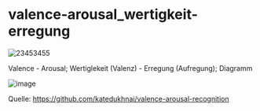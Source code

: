 # valence-arousal_wertigkeit-erregung

![23453455](https://user-images.githubusercontent.com/67435981/121498641-e6607000-c9dc-11eb-8b5a-fcdfc09f20f4.jpg)

Valence - Arousal; Wertiglekeit (Valenz) - Erregung (Aufregung); Diagramm

![image](https://user-images.githubusercontent.com/67435981/121498861-20317680-c9dd-11eb-9eeb-c7568f5d8928.png)

Quelle:
https://github.com/katedukhnai/valence-arousal-recognition
